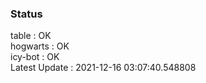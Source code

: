 ### Status


table : OK  
hogwarts : OK  
icy-bot : OK  
Latest Update : 2021-12-16 03:07:40.548808

